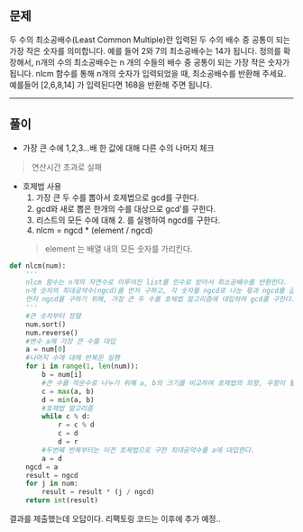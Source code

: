 ## 문제
두 수의 최소공배수(Least Common Multiple)란 입력된 두 수의 배수 중 공통이 되는 가장 작은 숫자를 의미합니다. 예를 들어 2와 7의 최소공배수는 14가 됩니다. 정의를 확장해서, n개의 수의 최소공배수는 n 개의 수들의 배수 중 공통이 되는 가장 작은 숫자가 됩니다. nlcm 함수를 통해 n개의 숫자가 입력되었을 때, 최소공배수를 반환해 주세요. 예를들어 [2,6,8,14] 가 입력된다면 168을 반환해 주면 됩니다.

--- 
## 풀이

* 가장 큰 수에 1,2,3...배 한 값에 대해 다른 수의 나머지 체크
> 연산시간 초과로 실패

* 호제법 사용
  1. 가장 큰 두 수를 뽑아서 호제법으로 gcd를 구한다.
  1. gcd와 새로 뽑은 한개의 수를 대상으로 gcd'를 구한다.
  1. 리스트의 모든 수에 대해 2. 를 실행하여 ngcd를 구한다.
  1. nlcm = ngcd * (element / ngcd)  
  > element 는 배열 내의 모든 숫자를 가리킨다.

```python
def nlcm(num):
    '''
    nlcm 함수는 n개의 자연수로 이루어진 list를 인수로 받아서 최소공배수를 반환한다.
    n개 숫자의 최대공약수(ngcd)를 먼저 구하고, 각 숫자를 ngcd로 나눈 몫과 ngcd를 곱하면 최소공배수(nlcm)가 된다.
    먼저 ngcd를 구하기 위해, 가장 큰 두 수를 호제법 알고리즘에 대입하여 gcd를 구한다. 이어서 나머지 수와 gcd를 호제법에 대입하여 ngcd를 구한다.
    '''
    #큰 숫자부터 정렬
    num.sort()
    num.reverse()
    #변수 a에 가장 큰 수를 대입
    a = num[0]
    #나머지 수에 대해 반복문 실행
    for i in range(1, len(num)):
        b = num[i]
        #큰 수를 작은수로 나누기 위해 a, b의 크기를 비교하여 호제법의 좌항, 우항이 될 c, d에 할당
        c = max(a, b)
        d = min(a, b)
        #호제법 알고리즘
        while c % d:
            r = c % d
            c = d
            d = r
        #두번째 반복부터는 이전 호제법으로 구한 최대공약수를 a에 대입한다.
        a = d
    ngcd = a
    result = ngcd
    for j in num:
        result = result * (j / ngcd)
    return int(result)
```

결과를 제출했는데 오답이다. 리팩토링 코드는 이후에 추가 예정..